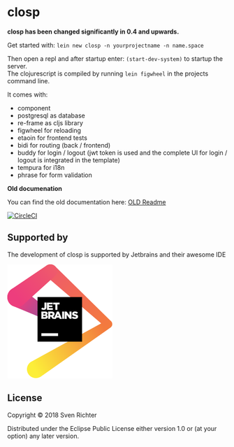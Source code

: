 # closp 

**closp has been changed significantly in 0.4 and upwards.**

Get started with: `lein new closp -n yourprojectname -n name.space` 

Then open a repl and after startup enter: `(start-dev-system)` to startup the server.  
The clojurescript is compiled by running `lein figwheel` in the projects command line.

It comes with: 
- component
- postgresql as database
- re-frame as cljs library
- figwheel for reloading
- etaoin for frontend tests
- bidi for routing (back / frontend)
- buddy for login / logout (jwt token is used and the complete UI for login / logout is integrated in the template)
- tempura for i18n
- phrase for form validation


**Old documenation**

You can find the old documentation here: [OLD Readme](README_OLD.md)

[![CircleCI](https://circleci.com/gh/sveri/closp.svg?style=svg)](https://circleci.com/gh/sveri/closp)
 


## Supported by

The development of closp is supported by Jetbrains and their awesome IDE

[![Jetbrains Logo](jetbrains.svg)](https://www.jetbrains.com/)

 

## License

Copyright © 2018 Sven Richter

Distributed under the Eclipse Public License either version 1.0 or (at
your option) any later version.
